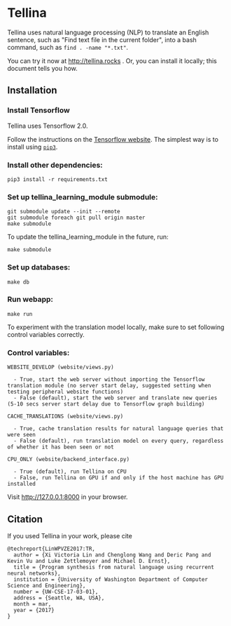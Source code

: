 # Tellina

Tellina uses natural language processing (NLP) to translate an English sentence, such as "Find text file in the current folder", into a bash command, such as `find . -name "*.txt"`.

You can try it now at http://tellina.rocks .
Or, you can install it locally; this document tells you how.

## Installation

### Install Tensorflow
Tellina uses Tensorflow 2.0.

Follow the instructions on the [Tensorflow website](https://www.tensorflow.org/get_started/get_started). The simplest way is to install using [`pip3`](https://www.tensorflow.org/install/).

### Install other dependencies:

```
pip3 install -r requirements.txt
```

### Set up tellina_learning_module submodule:

```
git submodule update --init --remote
git submodule foreach git pull origin master
make submodule
```
To update the tellina_learning_module in the future, run:
```
make submodule
```

### Set up databases:

```
make db
```

### Run webapp:

```
make run
```

To experiment with the translation model locally, make sure to set following control variables correctly.

### Control variables:

```
WEBSITE_DEVELOP (website/views.py) 

  - True, start the web server without importing the Tensorflow translation module (no server start delay, suggested setting when testing peripheral website functions)
  - False (default), start the web server and translate new queries (5-10 secs server start delay due to Tensorflow graph building)

CACHE_TRANSLATIONS (website/views.py)

  - True, cache translation results for natural language queries that were seen
  - False (default), run translation model on every query, regardless of whether it has been seen or not
  
CPU_ONLY (website/backend_interface.py)

  - True (default), run Tellina on CPU
  - False, run Tellina on GPU if and only if the host machine has GPU installed 
```
Visit http://127.0.0.1:8000 in your browser.

## Citation

If you used Tellina in your work, please cite
```
@techreport{LinWPVZE2017:TR, 
  author = {Xi Victoria Lin and Chenglong Wang and Deric Pang and Kevin Vu and Luke Zettlemoyer and Michael D. Ernst}, 
  title = {Program synthesis from natural language using recurrent neural networks}, 
  institution = {University of Washington Department of Computer Science and Engineering}, 
  number = {UW-CSE-17-03-01}, 
  address = {Seattle, WA, USA}, 
  month = mar, 
  year = {2017} 
}
```
